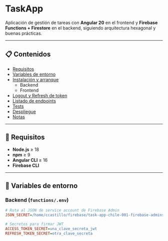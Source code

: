 # TaskApp

Aplicación de gestión de tareas con **Angular 20** en el frontend y **Firebase Functions + Firestore** en el backend, siguiendo arquitectura hexagonal y buenas prácticas.

---

## 📋 Contenidos

- [Requisitos](#-requisitos)  
- [Variables de entorno](#-variables-de-entorno)  
- [Instalación y arranque](#-instalación-y-arranque)  
  - Backend  
  - Frontend  
- [Logout y Refresh de token](#-logout-y-refresh-de-token)  
- [Listado de endpoints](#-listado-de-endpoints)  
- [Tests](#-tests)  
- [Despliegue](#-despliegue)  
- [Notas](#-notas)  

---

## 🔧 Requisitos

- **Node.js** ≥ 18  
- **npm** ≥ 9  
- **Angular CLI** ≥ 16  
- **Firebase CLI**  

---

## 🔑 Variables de entorno

### Backend (`functions/.env`)

```ini
# Ruta al JSON de service account de Firebase Admin
JSON_SECRET=/home/ccastillo/firebase/task-app-chile-001-firebase-adminsdk-XXX.json

# Secretos para firmar JWT
ACCESS_TOKEN_SECRET=una_clave_secreta_jwt
REFRESH_TOKEN_SECRET=otra_clave_secreta
